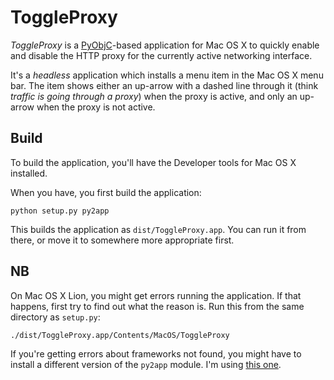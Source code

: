 # ToggleProxy

_ToggleProxy_ is a [PyObjC][pyobjc]-based application for Mac OS X to
quickly enable and disable the HTTP proxy for the currently active
networking interface.

It's a _headless_ application which installs a menu item in the Mac OS
X menu bar. The item shows either an up-arrow with a dashed line through it
(think _traffic is going through a proxy_) when the proxy is active, and
only an up-arrow when the proxy is not active.

## Build

To build the application, you'll have the Developer tools for Mac OS
X installed.

When you have, you first build the application:

	python setup.py py2app

This builds the application as `dist/ToggleProxy.app`. You can run it from
there, or move it to somewhere more appropriate first.

[pyobjc]: http://pyobjc.sourceforge.net/

## NB

On Mac OS X Lion, you might get errors running the application. If that
happens, first try to find out what the reason is. Run this from the same
directory as `setup.py`:

	./dist/ToggleProxy.app/Contents/MacOS/ToggleProxy

If you're getting errors about frameworks not found, you might have to
install a different version of the `py2app` module. I'm using [this
one][py2app].

[py2app]: https://bitbucket.org/ronaldoussoren/py2app
